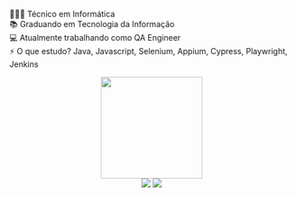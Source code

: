 👨🏽‍💻 Técnico em Informática
<br/>📚 Graduando em Tecnologia da Informação
<br/>💻 Atualmente trabalhando como QA Engineer
<br/>⚡️ O que estudo? Java, Javascript, Selenium, Appium, Cypress, Playwright, Jenkins

<div align="center">
  <a href="https://github.com/leonardo16silva12">
    <img height="180em" src="https://github-readme-stats.vercel.app/api/top-langs/?username=leonardo16silva12&layout=compact&show_icons=true&theme=tokyonight" />
</div>

  <div align="center">
  <a href = "mailto:leonardofelipesilva207@gmail.com"><img src="https://img.shields.io/badge/-Gmail-c14438?style=for-the-badge&logo=Gmail&logoColor=white" target="_blank"></a>
  <a href="https://www.linkedin.com/in/leonardo-s-a496bb18b/" target="_blank"><img src="https://img.shields.io/badge/-LinkedIn-%230077B5?style=for-the-badge&logo=linkedin&logoColor=white" target="_blank"></a> 
</div>



